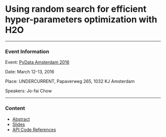 # Using random search for efficient hyper-parameters optimization with H2O

---

### Event Information

Event: [PyData Amsterdam 2016](http://pydata.org/amsterdam2016/)

Date: March 12-13, 2016

Place: UNDERCURRENT, Papaverweg 265, 1032 KJ Amsterdam

Speakers: Jo-fai Chow

---

### Content

- [Abstract](PyDataAmsterdam2016_Abstract.pdf)
- [Slides](2016_03_12_H2O_Random_Grid_Search.pptx)
- [API Code References](https://github.com/h2oai/h2o-3/blob/master/h2o-docs/src/product/tutorials/GridSearch.md)

